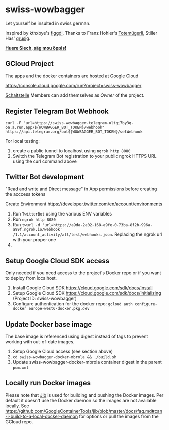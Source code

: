 # swiss-wowbagger
Let yourself be insulted in swiss german.

Inspired by kthxbye's [figgdi](http://figgdi.kthxbye.ch/).
Thanks to Franz Hohler's [Totemügerli](https://www.youtube.com/watch?v=DQi0lsUs8J4),
Stiller Has' [grusig](https://www.youtube.com/watch?v=dfL_IRXVLtQ).

**[Huere Siech, säg mou öppis!](https://nidi3.github.io/swiss-wowbagger)**

## GCloud Project

The apps and the docker containers are hosted at Google Cloud

https://console.cloud.google.com/run?project=swiss-wowbagger

[Schaltstelle](https://www.schaltstelle.ch) Members can add themselves as _Owner_ of the project.

## Register Telegram Bot Webhook
`curl -F "url=https://swiss-wowbagger-telegram-ultgi7by3q-oa.a.run.app/${WOWBAGGER_BOT_TOKEN}/webhook" https://api.telegram.org/bot${WOWBAGGER_BOT_TOKEN}/setWebhook`

For local testing:
1. create a public tunnel to localhost using `ngrok http 8080`
2. Switch the Telegram Bot registration to your public ngrok HTTPS URL using the curl command above

## Twitter Bot development


"Read and write and Direct message" in App permissions before creating the acccess tokens

Create Environment
https://developer.twitter.com/en/account/environments

1. Run `TwitterBot` using the various ENV variables
2. Run `ngrok http 8080`
3. Run `twurl -d 'url=https://a9da-2a02-168-a9fe-0-73ba-8f2b-996a-a99f.ngrok.io/webhook' /1.1/account_activity/all/test/webhooks.json`. Replacing the ngrok url with your proper one
4. 

## Setup Google Cloud SDK access
Only needed if you need access to the project's Docker repo or if you want to deploy from localhost.

1. Install Google Cloud SDK https://cloud.google.com/sdk/docs/install
2. Setup Google Cloud SDK https://cloud.google.com/sdk/docs/initializing (Project ID: swiss-wowbagger)
3. Configure authentication for the docker repo: `gcloud auth configure-docker europe-west6-docker.pkg.dev`

## Update Docker base image

The base image is referenced using digest instead of tags to prevent working with out-of-date images.

1. Setup Google Cloud access (see section above)
2. `cd swiss-wowbagger-docker-mbrola && ./build.sh`
3. Update swiss-wowbagger-docker-mbrola container digest in the parent `pom.xml`

## Locally run Docker images

Please note that [Jib](https://github.com/GoogleContainerTools/jib) is used for building and pushing the Docker
images. Per default it doesn't use the Docker daemon so the images are not available locally. See
https://github.com/GoogleContainerTools/jib/blob/master/docs/faq.md#can-i-build-to-a-local-docker-daemon for options or
pull the images from the GCloud repo.
